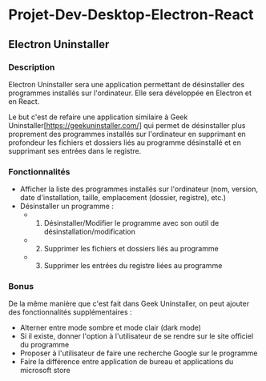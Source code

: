 # Projet-Dev-Desktop-Electron-React

## Electron Uninstaller

### Description

Electron Uninstaller sera une application permettant de désinstaller des programmes installés sur l'ordinateur. Elle sera développée en Electron et en React.

Le but c'est de refaire une application similaire à Geek Uninstaller[https://geekuninstaller.com/] qui permet de désinstaller plus proprement des programmes installés sur l'ordinateur en supprimant en profondeur les fichiers et dossiers liés au programme désinstallé et en supprimant ses entrées dans le registre.

### Fonctionnalités

- Afficher la liste des programmes installés sur l'ordinateur (nom, version, date d'installation, taille, emplacement (dossier, registre), etc.)
- Désinstaller un programme :
    - 1. Désinstaller/Modifier le programme avec son outil de désinstallation/modification
    - 2. Supprimer les fichiers et dossiers liés au programme
    - 3. Supprimer les entrées du registre liées au programme

### Bonus

De la même manière que c'est fait dans Geek Uninstaller, on peut ajouter des fonctionnalités supplémentaires :
- Alterner entre mode sombre et mode clair (dark mode)
- Si il existe, donner l'option à l'utilisateur de se rendre sur le site officiel du programme
- Proposer à l'utilisateur de faire une recherche Google sur le programme
- Faire la différence entre application de bureau et applications du microsoft store



